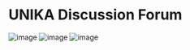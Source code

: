 # UNIKA Discussion Forum
![image](https://user-images.githubusercontent.com/84588706/163674247-5b47ca80-fbcd-4ca0-92cb-b5199ca2bf3a.png)
![image](https://user-images.githubusercontent.com/84588706/163674234-d8f48b93-4216-4c5b-a54a-81408ac444ed.png)
![image](https://user-images.githubusercontent.com/84588706/163674271-0ba95c45-2c89-4dbb-bded-dd1685b78582.png)
